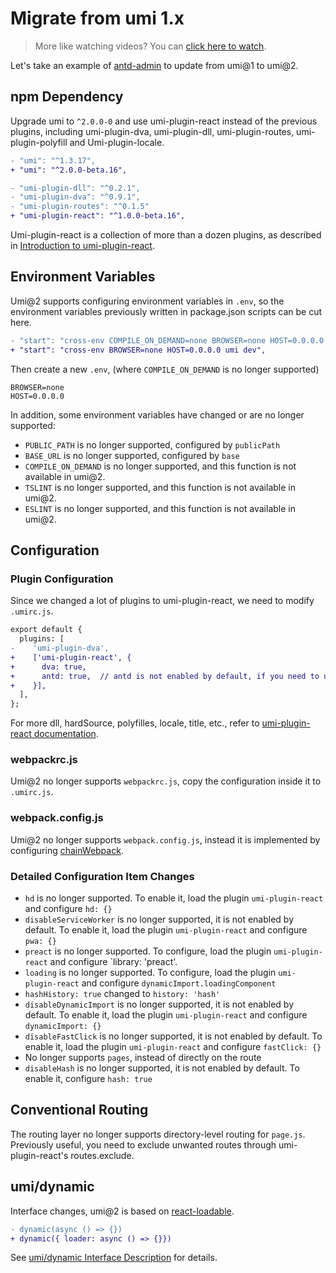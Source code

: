 # Migrate from umi 1.x

> More like watching videos? You can [click here to watch](https://youtu.be/1mvKzFLLBck).

Let's take an example of [antd-admin](https://github.com/zuiidea/antd-admin/pull/877) to update from umi@1 to umi@2.

## npm Dependency

Upgrade umi to `^2.0.0-0` and use umi-plugin-react instead of the previous plugins, including umi-plugin-dva, umi-plugin-dll, umi-plugin-routes, umi-plugin-polyfill and Umi-plugin-locale.

```diff
- "umi": "^1.3.17",
+ "umi": "^2.0.0-beta.16",

- "umi-plugin-dll": "^0.2.1",
- "umi-plugin-dva": "^0.9.1",
- "umi-plugin-routes": "^0.1.5"
+ "umi-plugin-react": "^1.0.0-beta.16",
```

Umi-plugin-react is a collection of more than a dozen plugins, as described in [Introduction to umi-plugin-react](/plugin/umi-plugin-react.html).

## Environment Variables

Umi@2 supports configuring environment variables in `.env`, so the environment variables previously written in package.json scripts can be cut here.

```diff
- "start": "cross-env COMPILE_ON_DEMAND=none BROWSER=none HOST=0.0.0.0 umi dev",
+ "start": "cross-env BROWSER=none HOST=0.0.0.0 umi dev",
```

Then create a new `.env`, (where `COMPILE_ON_DEMAND` is no longer supported)

```
BROWSER=none
HOST=0.0.0.0
```

In addition, some environment variables have changed or are no longer supported:

* `PUBLIC_PATH` is no longer supported, configured by `publicPath`
* `BASE_URL` is no longer supported, configured by `base`
* `COMPILE_ON_DEMAND` is no longer supported, and this function is not available in umi@2.
* `TSLINT` is no longer supported, and this function is not available in umi@2.
* `ESLINT` is no longer supported, and this function is not available in umi@2.

## Configuration

### Plugin Configuration

Since we changed a lot of plugins to umi-plugin-react, we need to modify `.umirc.js`.

```diff
export default {
  plugins: [
-    'umi-plugin-dva',
+    ['umi-plugin-react', {
+      dva: true,
+      antd: true,  // antd is not enabled by default, if you need to use it yourself
+    }],
  ],
};
```

For more dll, hardSource, polyfilles, locale, title, etc., refer to [umi-plugin-react documentation](/plugin/umi-plugin-react.html).

### webpackrc.js

Umi@2 no longer supports `webpackrc.js`, copy the configuration inside it to `.umirc.js`.

### webpack.config.js

Umi@2 no longer supports `webpack.config.js`, instead it is implemented by configuring [chainWebpack](/config/#chainwebpack).

### Detailed Configuration Item Changes

* `hd` is no longer supported. To enable it, load the plugin `umi-plugin-react` and configure `hd: {}`
* `disableServiceWorker` is no longer supported, it is not enabled by default. To enable it, load the plugin `umi-plugin-react` and configure `pwa: {}`
* `preact` is no longer supported. To configure, load the plugin `umi-plugin-react` and configure `library: 'preact'.
* `loading` is no longer supported. To configure, load the plugin `umi-plugin-react` and configure `dynamicImport.loadingComponent`
* `hashHistory: true` changed to `history: 'hash'`
* `disableDynamicImport` is no longer supported, it is not enabled by default. To enable it, load the plugin `umi-plugin-react` and configure `dynamicImport: {}`
* `disableFastClick` is no longer supported, it is not enabled by default. To enable it, load the plugin `umi-plugin-react` and configure `fastClick: {}`
* No longer supports `pages`, instead of directly on the route
* `disableHash` is no longer supported, it is not enabled by default. To enable it, configure `hash: true`

## Conventional Routing

The routing layer no longer supports directory-level routing for `page.js`. Previously useful, you need to exclude unwanted routes through umi-plugin-react's routes.exclude.

## umi/dynamic

Interface changes, umi@2 is based on [react-loadable](https://github.com/jamiebuilds/react-loadable).

```diff
- dynamic(async () => {})
+ dynamic({ loader: async () => {}})
```

See [umi/dynamic Interface Description](/api/#umi-dynamic) for details.
